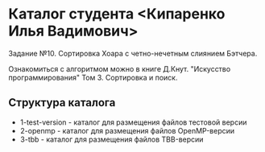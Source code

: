# Каталог студента <Кипаренко Илья Вадимович>

Задание №10. Сортировка Хоара с четно-нечетным слиянием Бэтчера.

Ознакомиться с алгоритмом можно в книге Д.Кнут. "Искусство программирования" Том 3. Сортировка и поиск.

## Структура каталога

- 1-test-version - каталог для размещения файлов тестовой версии
- 2-openmp - каталог для размещения файлов OpenMP-версии
- 3-tbb - каталог для размещения файлов TBB-версии